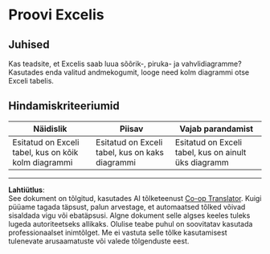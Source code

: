 <!--
CO_OP_TRANSLATOR_METADATA:
{
  "original_hash": "1e00fe6a244c2f8f9a794c862661dd4f",
  "translation_date": "2025-10-11T15:55:44+00:00",
  "source_file": "3-Data-Visualization/11-visualization-proportions/assignment.md",
  "language_code": "et"
}
-->
# Proovi Excelis

## Juhised

Kas teadsite, et Excelis saab luua sõõrik-, piruka- ja vahvlidiagramme? Kasutades enda valitud andmekogumit, looge need kolm diagrammi otse Exceli tabelis.

## Hindamiskriteeriumid

| Näidislik                                               | Piisav                                           | Vajab parandamist                                   |
| ------------------------------------------------------- | ------------------------------------------------ | -------------------------------------------------- |
| Esitatud on Exceli tabel, kus on kõik kolm diagrammi    | Esitatud on Exceli tabel, kus on kaks diagrammi | Esitatud on Exceli tabel, kus on ainult üks diagramm |

---

**Lahtiütlus**:  
See dokument on tõlgitud, kasutades AI tõlketeenust [Co-op Translator](https://github.com/Azure/co-op-translator). Kuigi püüame tagada täpsust, palun arvestage, et automaatsed tõlked võivad sisaldada vigu või ebatäpsusi. Algne dokument selle algses keeles tuleks lugeda autoriteetseks allikaks. Olulise teabe puhul on soovitatav kasutada professionaalset inimtõlget. Me ei vastuta selle tõlke kasutamisest tulenevate arusaamatuste või valede tõlgenduste eest.
